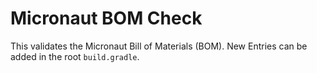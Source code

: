 # Micronaut BOM Check

This validates the Micronaut Bill of Materials (BOM). New Entries can be added in the root `build.gradle`.

